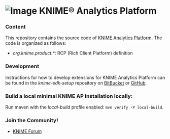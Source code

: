 # ![Image](https://www.knime.com/files/knime_logo_github_40x40_4layers.png) KNIME® Analytics Platform

### Content
This repository contains the source code of [KNIME Analytics Platform](http://www.knime.org). The code is organized as follows:

* _org.knime.product.*_: RCP (Rich Client Platform) definition

### Development
Instructions for how to develop extensions for KNIME Analytics Platform can be found in the _knime-sdk-setup_ repository on [BitBucket](https://bitbucket.org/KNIME/knime-sdk-setup) or [GitHub](http://github.com/knime/knime-sdk-setup).

### Build a local minimal KNIME AP installation locally:

Run maven with the *local-build* profile enabled: `mvn verify -P local-build`.

### Join the Community!
* [KNIME Forum](https://tech.knime.org/forum)